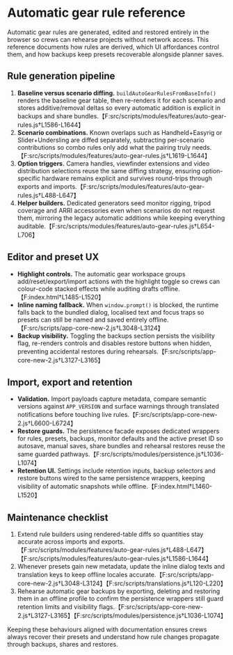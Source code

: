 # Automatic gear rule reference

Automatic gear rules are generated, edited and restored entirely in the browser so crews can rehearse
projects without network access. This reference documents how rules are derived, which UI affordances
control them, and how backups keep presets recoverable alongside planner saves.

## Rule generation pipeline
1. **Baseline versus scenario diffing.** `buildAutoGearRulesFromBaseInfo()` renders the baseline gear
   table, then re-renders it for each scenario and stores additive/removal deltas so every automatic
   addition is explicit in backups and share bundles.【F:src/scripts/modules/features/auto-gear-rules.js†L1586-L1644】
2. **Scenario combinations.** Known overlaps such as Handheld+Easyrig or Slider+Undersling are diffed
   separately, subtracting per-scenario contributions so combo rules only add what the pairing truly
   needs.【F:src/scripts/modules/features/auto-gear-rules.js†L1619-L1644】
3. **Option triggers.** Camera handles, viewfinder extensions and video distribution selections reuse
   the same diffing strategy, ensuring option-specific hardware remains explicit and survives
   round-trips through exports and imports.【F:src/scripts/modules/features/auto-gear-rules.js†L488-L647】
4. **Helper builders.** Dedicated generators seed monitor rigging, tripod coverage and ARRI
   accessories even when scenarios do not request them, mirroring the legacy automatic additions while
   keeping everything auditable.【F:src/scripts/modules/features/auto-gear-rules.js†L654-L706】

## Editor and preset UX
- **Highlight controls.** The automatic gear workspace groups add/reset/export/import actions with the
  highlight toggle so crews can colour-code stacked effects while auditing drafts offline.【F:index.html†L1485-L1520】
- **Inline naming fallback.** When `window.prompt()` is blocked, the runtime falls back to the bundled
  dialog, localised text and focus traps so presets can still be named and saved entirely offline.【F:src/scripts/app-core-new-2.js†L3048-L3124】
- **Backup visibility.** Toggling the backups section persists the visibility flag, re-renders controls
  and disables restore buttons when hidden, preventing accidental restores during rehearsals.【F:src/scripts/app-core-new-2.js†L3127-L3165】

## Import, export and retention
- **Validation.** Import payloads capture metadata, compare semantic versions against `APP_VERSION` and
  surface warnings through translated notifications before touching live rules.【F:src/scripts/app-core-new-2.js†L6600-L6724】
- **Restore guards.** The persistence facade exposes dedicated wrappers for rules, presets, backups,
  monitor defaults and the active preset ID so autosave, manual saves, share bundles and rehearsal
  restores reuse the same guarded pathways.【F:src/scripts/modules/persistence.js†L1036-L1074】
- **Retention UI.** Settings include retention inputs, backup selectors and restore buttons wired to the
  same persistence wrappers, keeping visibility of automatic snapshots while offline.【F:index.html†L1460-L1520】

## Maintenance checklist
1. Extend rule builders using rendered-table diffs so quantities stay accurate across imports and
   exports.【F:src/scripts/modules/features/auto-gear-rules.js†L488-L647】【F:src/scripts/modules/features/auto-gear-rules.js†L1586-L1644】
2. Whenever presets gain new metadata, update the inline dialog texts and translation keys to keep
   offline locales accurate.【F:src/scripts/app-core-new-2.js†L3048-L3124】【F:src/scripts/translations.js†L120-L220】
3. Rehearse automatic gear backups by exporting, deleting and restoring them in an offline profile to
   confirm the persistence wrappers still guard retention limits and visibility flags.【F:src/scripts/app-core-new-2.js†L3127-L3165】【F:src/scripts/modules/persistence.js†L1036-L1074】

Keeping these behaviours aligned with documentation ensures crews always recover their presets and
understand how rule changes propagate through backups, shares and restores.

